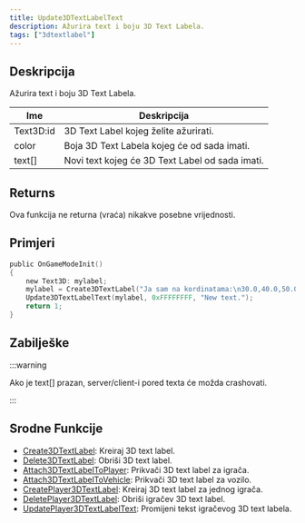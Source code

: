 ```yaml
---
title: Update3DTextLabelText
description: Ažurira text i boju 3D Text Labela.
tags: ["3dtextlabel"]
---
```


## Deskripcija

Ažurira text i boju 3D Text Labela.

| Ime       | Deskripcija                                     |
| --------- | ----------------------------------------------- |
| Text3D:id | 3D Text Label kojeg želite ažurirati.           |
| color     | Boja 3D Text Labela kojeg će od sada imati.     |
| text[]    | Novi text kojeg će 3D Text Label od sada imati. |

## Returns

Ova funkcija ne returna (vraća) nikakve posebne vrijednosti.

## Primjeri

```c
public OnGameModeInit()
{
    new Text3D: mylabel;
    mylabel = Create3DTextLabel("Ja sam na kordinatama:\n30.0,40.0,50.0", 0x008080FF, 30.0, 40.0, 50.0, 40.0, 0);
    Update3DTextLabelText(mylabel, 0xFFFFFFFF, "New text.");
    return 1;
}
```

## Zabilješke

:::warning

Ako je text[] prazan, server/client-i pored texta će možda crashovati.

:::

## Srodne Funkcije

- [Create3DTextLabel](Create3DTextLabel): Kreiraj 3D text label.
- [Delete3DTextLabel](Delete3DTextLabel): Obriši 3D text label.
- [Attach3DTextLabelToPlayer](Attach3DTextLabelToPlayer): Prikvači 3D text label za igrača.
- [Attach3DTextLabelToVehicle](Attach3DTextLabelToVehicle): Prikvači 3D text label za vozilo.
- [CreatePlayer3DTextLabel](CreatePlayer3DTextLabel): Kreiraj 3D text label za jednog igrača.
- [DeletePlayer3DTextLabel](DeletePlayer3DTextLabel): Obriši igračev 3D text label.
- [UpdatePlayer3DTextLabelText](UpdatePlayer3DTextLabelText): Promijeni tekst igračevog 3D text labela.
